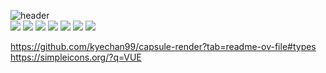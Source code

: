 ![header](https://capsule-render.vercel.app/api?type=waving&color=E6CC54&height=250&section=header&text=ChoiJiwon&fontColor=ffffff&fontSize=70&animation=fadeIn&fontAlignY=55)<br>
![](./profile-3d-contrib/profile-green-animate.svg)
<img src="https://img.shields.io/badge/JAVA-007396?style=for-the-badge&logo=java&logoColor=white">
<img src="https://img.shields.io/badge/MySQL-4479A1?style=for-the-badge&logo=MySQL&logoColor=white">
<img src="https://img.shields.io/badge/Eclipse-2C2255?style=for-the-badge&logo=Eclipse%20IDE&logoColor=white">
<img src="https://img.shields.io/badge/github-181717?style=for-the-badge&logo=github&logoColor=white">
<img src="https://img.shields.io/badge/javascript-F7DF1E?style=for-the-badge&logo=javascript&logoColor=white">
<img src="https://img.shields.io/badge/Vue.js-4FC08D?style=for-the-badge&logo=vuedotjs&logoColor=white">

https://github.com/kyechan99/capsule-render?tab=readme-ov-file#types
https://simpleicons.org/?q=VUE
